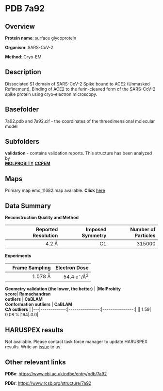 # PDB 7a92

## Overview

**Protein name**: surface glycoprotein

**Organism**: SARS-CoV-2

**Method**: Cryo-EM

## Description

Dissociated S1 domain of SARS-CoV-2 Spike bound to ACE2 (Unmasked Refinement). Binding of ACE2 to the furin-cleaved form of the SARS-CoV-2 spike protein using cryo-electron microscopy.

## Basefolder

7a92.pdb and 7a92.cif - the coordinates of the threedimensional molecular model

## Subfolders





**validation** - contains validation reports. This structure has been analyzed by <br>  [**MOLPROBITY**](https://github.com/thorn-lab/coronavirus_structural_task_force/tree/master/pdb/surface_glycoprotein/SARS-CoV-2/7a92/validation/molprobity)   [**CCPEM**](https://github.com/thorn-lab/coronavirus_structural_task_force/tree/master/pdb/surface_glycoprotein/SARS-CoV-2/7a92/validation/ccpem-validation) 



## Maps

Primary map emd_11682.map available. **Click** [here](http://ftp.wwpdb.org/pub/emdb/structures/EMD-11682/map/) 

## Data Summary
**Reconstruction Quality and Method**

|   | Reported Resolution | Imposed Symmetry | Number of Particles |
|---|-------------:|----------------:|--------------:|
|   |4.2 Å|C1|315000|

**Experiments**

|   | Frame Sampling | Electron Dose |
|---|-------------:|----------------:|
|   |1.078 Å|54.4 e<sup>-</sup>/Å<sup>2</sup>|

**Geometry validation (the lower, the better)**
|   |**MolProbity<br>score**| **Ramachandran<br>outliers** | **CaBLAM<br>Conformation outliers** | **CaBLAM<br>CA outliers** |
|---|-------------:|----------------:|----------------:|
||  1.59|  0.08 %|164|:0.0|

## HARUSPEX results

Not available. Please contact task force manager to update HARUSPEX results. Write an [issue](https://github.com/thorn-lab/coronavirus_structural_task_force/issues) to us.

## Other relevant links 
**PDBe**:  https://www.ebi.ac.uk/pdbe/entry/pdb/7a92
 
**PDBr**: https://www.rcsb.org/structure/7a92 
